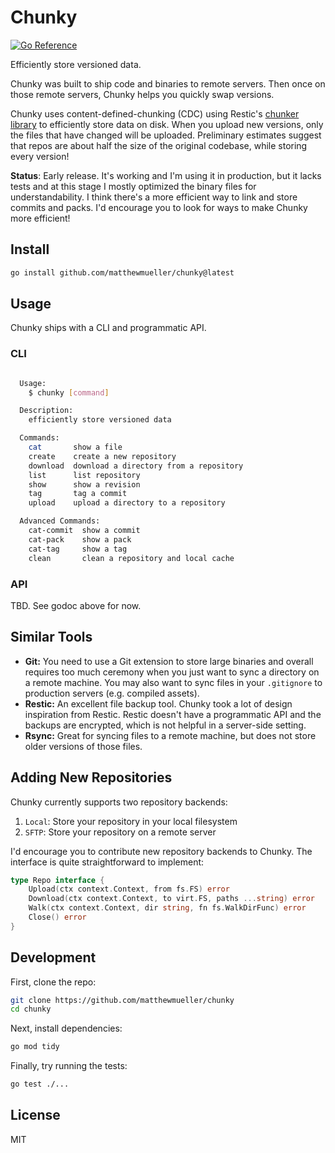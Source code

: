 # Chunky

[![Go Reference](https://pkg.go.dev/badge/github.com/matthewmueller/chunky.svg)](https://pkg.go.dev/github.com/matthewmueller/chunky)

Efficiently store versioned data.

Chunky was built to ship code and binaries to remote servers. Then once on those remote servers, Chunky helps you quickly swap versions.

Chunky uses content-defined-chunking (CDC) using Restic's [chunker library](https://github.com/restic/chunker) to efficiently store data on disk. When you upload new versions, only the files that have changed will be uploaded. Preliminary estimates suggest that repos are about half the size of the original codebase, while storing every version!

**Status**: Early release. It's working and I'm using it in production, but it lacks tests and at this stage I mostly optimized the binary files for understandability. I think there's a more efficient way to link and store commits and packs. I'd encourage you to look for ways to make Chunky more efficient!

## Install

```sh
go install github.com/matthewmueller/chunky@latest
```

## Usage

Chunky ships with a CLI and programmatic API.

### CLI

```sh

  Usage:
    $ chunky [command]

  Description:
    efficiently store versioned data

  Commands:
    cat       show a file
    create    create a new repository
    download  download a directory from a repository
    list      list repository
    show      show a revision
    tag       tag a commit
    upload    upload a directory to a repository

  Advanced Commands:
    cat-commit  show a commit
    cat-pack    show a pack
    cat-tag     show a tag
    clean       clean a repository and local cache

```

### API

TBD. See godoc above for now.

## Similar Tools

- **Git:** You need to use a Git extension to store large binaries and overall requires too much ceremony when you just want to sync a directory on a remote machine. You may also want to sync files in your `.gitignore` to production servers (e.g. compiled assets).
- **Restic:** An excellent file backup tool. Chunky took a lot of design inspiration from Restic. Restic doesn't have a programmatic API and the backups are encrypted, which is not helpful in a server-side setting.
- **Rsync:** Great for syncing files to a remote machine, but does not store older versions of those files.

## Adding New Repositories

Chunky currently supports two repository backends:

1. `Local`: Store your repository in your local filesystem
2. `SFTP`: Store your repository on a remote server

I'd encourage you to contribute new repository backends to Chunky. The interface is quite straightforward to implement:

```go
type Repo interface {
	Upload(ctx context.Context, from fs.FS) error
	Download(ctx context.Context, to virt.FS, paths ...string) error
	Walk(ctx context.Context, dir string, fn fs.WalkDirFunc) error
	Close() error
}
```

## Development

First, clone the repo:

```sh
git clone https://github.com/matthewmueller/chunky
cd chunky
```

Next, install dependencies:

```sh
go mod tidy
```

Finally, try running the tests:

```sh
go test ./...
```

## License

MIT
